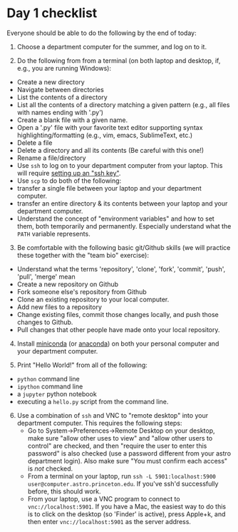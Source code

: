 # Day 1 checklist

Everyone should be able to do the following by the end of today:

1. Choose a department computer for the summer, and log on to it.

2. Do the following from from a terminal (on both laptop and desktop, if, e.g., you are running Windows):
 * Create a new directory
 * Navigate between directories
 * List the contents of a directory
 * List all the contents of a directory matching a given pattern (e.g., all files with names ending with '.py')
 * Create a blank file with a given name.
 * Open a '.py' file with your favorite text editor supporting syntax highlighting/formatting (e.g., vim, emacs, SublimeText, etc.)
 * Delete a file
 * Delete a directory and all its contents (Be careful with this one!)
 * Rename a file/directory
 * Use `ssh` to log on to your department computer from your laptop.  This will require [setting up an "ssh key"](http://www.astro.princeton.edu/docs/SSH#Keys).
 * Use `scp` to do both of the following:
  * transfer a single file between your laptop and your department computer.
  * transfer an entire directory & its contents between your laptop and your department computer.
 * Understand the concept of "environment variables" and how to set them, both temporarily and permanently.  Especially understand what the `PATH` variable represents.

3. Be comfortable with the following basic git/Github skills (we will practice these together with the "team bio" exercise):
 * Understand what the terms 'repository', 'clone', 'fork', 'commit', 'push', 'pull', 'merge' mean
 * Create a new repository on Github
 * Fork someone else's repository from Github
 * Clone an existing repository to your local computer.
 * Add new files to a repository
 * Change existing files, commit those changes locally, and push those changes to Github.
 * Pull changes that other people have made onto your local repository.

4. Install [miniconda](https://conda.io/miniconda.html) (or [anaconda](https://www.continuum.io/downloads)) on both your personal computer and your department computer.

5. Print "Hello World!" from all of the following:
 * `python` command line
 * `ipython` command line
 * a `jupyter` python notebook
 * executing a `hello.py` script from the command line.

6. Use a combination of `ssh` and VNC to "remote desktop" into your department computer.  This requires the following steps:
   * Go to System->Preferences->Remote Desktop on your desktop, make sure "allow other uses to view" and "allow other users to control" are checked, and then "require the user to enter this password" is also checked (use a password different from your astro department login).  Also make sure "You must confirm each access" is *not* checked.
   * From a terminal on your laptop, run `ssh -L 5901:localhost:5900 user@computer.astro.princeton.edu`.  If you've ssh'd successfully before, this should work.
   * From your laptop, use a VNC program to connect to `vnc://localhost:5901`.  If you have a Mac, the easiest way to do this is to click on the desktop (so 'Finder' is active), press Apple+k, and then enter `vnc://localhost:5901` as the server address.
